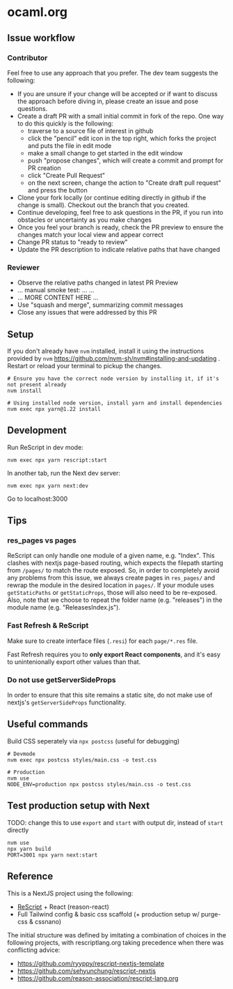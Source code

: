 # ocaml.org

## Issue workflow

### Contributor

Feel free to use any approach that you prefer. The dev team
suggests the following:
* If you are unsure if your change will be accepted or if want to discuss the
approach before diving in, please create an issue and pose questions.
* Create a draft PR with a small initial commit in fork of the repo. One way
to do this quickly is the following:
  * traverse to a source file of interest in github
  * click the "pencil" edit icon in the top right, which forks the project and puts the file in edit mode
  * make a small change to get started in the edit window
  * push "propose changes", which will create a commit and prompt for PR creation
  * click "Create Pull Request"
  * on the next screen, change the action to "Create draft pull request" and press the button
* Clone your fork locally (or continue editing directly in github if the change is small). Checkout
out the branch that you created.
* Continue developing, feel free to ask questions in
the PR, if you run into obstacles or uncertainty as you make changes
* Once you feel your branch is ready, check the PR preview to ensure the changes
match your local view and appear correct
* Change PR status to "ready to review"
* Update the PR description to indicate relative paths that have changed

### Reviewer

* Observe the relative paths changed in latest PR Preview
* ... manual smoke test: ... ...
* ... MORE CONTENT HERE ...
* Use "squash and merge", summarizing commit messages
* Close any issues that were addressed by this PR

## Setup

If you don't already have `nvm` installed, install it using the instructions
provided by `nvm` https://github.com/nvm-sh/nvm#installing-and-updating . Restart
or reload your terminal to pickup the changes.

```
# Ensure you have the correct node version by installing it, if it's not present already
nvm install

# Using installed node version, install yarn and install dependencies
nvm exec npx yarn@1.22 install
```

## Development

Run ReScript in dev mode:

```
nvm exec npx yarn rescript:start
```

In another tab, run the Next dev server:

```
nvm exec npx yarn next:dev
```

Go to localhost:3000

## Tips

### res_pages vs pages

ReScript can only handle one module of a given name, e.g. "Index". This clashes with nextjs
page-based routing, which expects the filepath starting from `/pages/` to match
the route exposed. So, in order to completely avoid any problems from this issue,
we always create pages in `res_pages/` and rewrap the module in the desired location
in `pages/`. If your module uses `getStaticPaths` or `getStaticProps`, those will also
need to be re-exposed. Also, note that we choose to repeat the folder name (e.g. "releases") 
in the module name (e.g. "ReleasesIndex.js").

### Fast Refresh & ReScript

Make sure to create interface files (`.resi`) for each `page/*.res` file.

Fast Refresh requires you to **only export React components**, and it's easy to unintenionally export other values than that.

### Do not use getServerSideProps

In order to ensure that this site remains a static site, do not make use of nextjs's
`getServerSideProps` functionality.

## Useful commands

Build CSS seperately via `npx postcss` (useful for debugging)

```
# Devmode
nvm exec npx postcss styles/main.css -o test.css

# Production
nvm use
NODE_ENV=production npx postcss styles/main.css -o test.css
```

## Test production setup with Next

TODO: change this to use `export` and `start` with output dir, instead of `start` directly
```
nvm use
npx yarn build
PORT=3001 npx yarn next:start
```

## Reference

This is a NextJS project using the following:

- [ReScript](https://rescript-lang.org) + React (reason-react)
- Full Tailwind config & basic css scaffold (+ production setup w/ purge-css & cssnano)

The initial structure was defined by imitating a combination of choices in the following projects, with rescriptlang.org 
taking precedence when there was conflicting advice:

- https://github.com/ryyppy/rescript-nextjs-template
- https://github.com/sehyunchung/rescript-nextjs
- https://github.com/reason-association/rescript-lang.org
